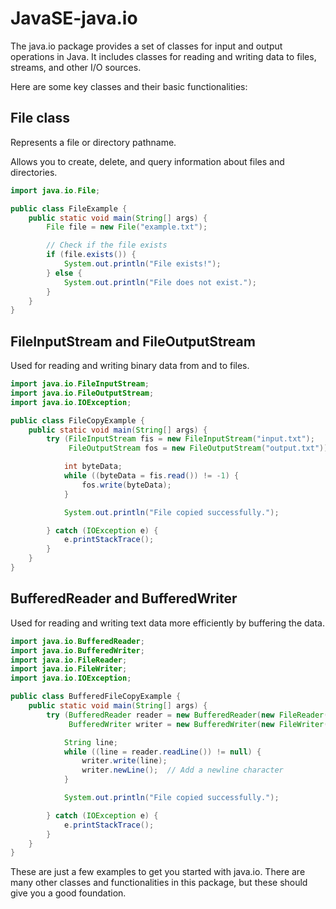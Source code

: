 # JavaSE-java.io

The java.io package provides a set of classes for input and output operations in Java. It includes classes for reading and writing data to files, streams, and other I/O sources.

Here are some key classes and their basic functionalities:

## File class

Represents a file or directory pathname.

Allows you to create, delete, and query information about files and directories.

```java
import java.io.File;

public class FileExample {
    public static void main(String[] args) {
        File file = new File("example.txt");

        // Check if the file exists
        if (file.exists()) {
            System.out.println("File exists!");
        } else {
            System.out.println("File does not exist.");
        }
    }
}
```

## FileInputStream and FileOutputStream

Used for reading and writing binary data from and to files.

```java
import java.io.FileInputStream;
import java.io.FileOutputStream;
import java.io.IOException;

public class FileCopyExample {
    public static void main(String[] args) {
        try (FileInputStream fis = new FileInputStream("input.txt");
             FileOutputStream fos = new FileOutputStream("output.txt")) {

            int byteData;
            while ((byteData = fis.read()) != -1) {
                fos.write(byteData);
            }

            System.out.println("File copied successfully.");

        } catch (IOException e) {
            e.printStackTrace();
        }
    }
}
```

## BufferedReader and BufferedWriter

Used for reading and writing text data more efficiently by buffering the data.

```java
import java.io.BufferedReader;
import java.io.BufferedWriter;
import java.io.FileReader;
import java.io.FileWriter;
import java.io.IOException;

public class BufferedFileCopyExample {
    public static void main(String[] args) {
        try (BufferedReader reader = new BufferedReader(new FileReader("input.txt"));
             BufferedWriter writer = new BufferedWriter(new FileWriter("output.txt"))) {

            String line;
            while ((line = reader.readLine()) != null) {
                writer.write(line);
                writer.newLine();  // Add a newline character
            }

            System.out.println("File copied successfully.");

        } catch (IOException e) {
            e.printStackTrace();
        }
    }
}
```

These are just a few examples to get you started with java.io. There are many other classes and functionalities in this package, but these should give you a good foundation.

